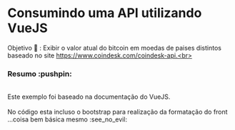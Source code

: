 # Consumindo uma API utilizando VueJS

Objetivo :rocket: : Exibir o valor atual do bitcoin em moedas de paises distintos baseado no site https://www.coindesk.com/coindesk-api.<br><br>

<h3>Resumo :pushpin: </h3> <br>
Este exemplo foi baseado na documentação do VueJS.<br><br>
No código esta incluso o bootstrap para realização da formatação do front ...coisa bem básica mesmo :see_no_evil:
